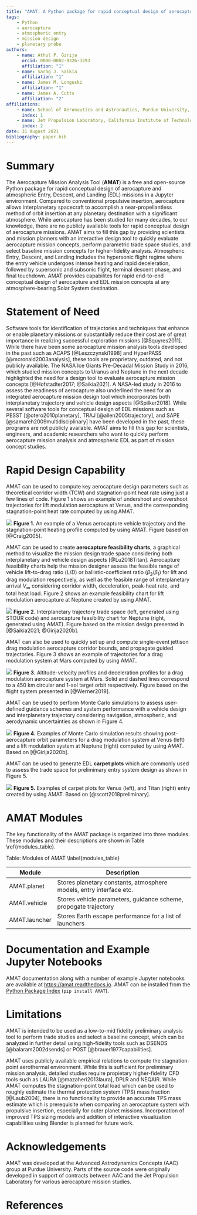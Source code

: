 ```yaml
---
title: "AMAT: A Python package for rapid conceptual design of aerocapture and atmospheric Entry, Descent, and Landing (EDL) missions in a Jupyter environment"
tags:
    - Python
    - aerocapture
    - atmospheric entry
    - mission design
    - planetary probe
authors:
    - name: Athul P. Girija
      orcid: 0000-0002-9326-3293
      affiliation: "1"
    - name: Sarag J. Saikia
      affiliation: "1"
    - name: James M. Longuski
      affiliation: "1"
    - name: James A. Cutts
      affiliation: "2"
affiliations:
    - name: School of Aeronautics and Astronautics, Purdue University, West Lafayette, IN 47907, United States
      index: 1
    - name: Jet Propulsion Laboratory, California Institute of Technology, Pasadena, CA 91109, United States
      index: 2
date: 31 August 2021
bibliography: paper.bib
---
```


# Summary
The Aerocapture Mission Analysis Tool (**AMAT**) is a free and open-source Python package for rapid conceptual design of aerocapture and atmospheric Entry, Descent, and Landing (EDL) missions in a Jupyter environment. Compared to conventional propulsive insertion, aerocapture allows interplanetary spacecraft to accomplish a near-propellantless method of orbit insertion at any planetary destination with a significant atmosphere. While aerocapture has been studied for many decades, to our knowledge, there are no publicly available tools for rapid conceptual design of aerocapture missions. AMAT aims to fill this gap by providing scientists and mission planners with an interactive design tool to quickly evaluate aerocapture mission concepts, perform parametric trade space studies, and select baseline mission concepts for higher-fidelity analysis. Atmospheric Entry, Descent, and Landing includes the hypersonic flight regime where the entry vehicle undergoes intense heating and rapid deceleration, followed by supersonic and subsonic flight, terminal descent phase, and final touchdown. AMAT provides capabilites for rapid end-to-end conceptual design of aerocapture and EDL mission concepts at any atmosphere-bearing Solar System destination.

# Statement of Need

Software tools for identification of trajectories and techniques that enhance or enable planetary missions or substantially reduce their cost are of great importance in realizing successful exploration missions [@Squyres2011]. While there have been some aerocapture mission analysis tools developed in the past such as ACAPS [@Leszczynski1998] and HyperPASS [@mcronald2003analysis], these tools are proprietary, outdated, and not publicly available. The NASA Ice Giants Pre-Decadal Mission Study in 2016, which studied mission concepts to Uranus and Neptune in the next decade highlighted the need for a design tool to evaluate aerocapture mission concepts [@Hofstadter2017; @Saikia2021]. A NASA-led study in 2016 to assess the readiness of aerocapture also underlined the need for an integrated aerocapture mission design tool which incorporates both interplanetary trajectory and vehicle design aspects [@Spilker2018]. While several software tools for conceptual design of EDL missions such as PESST [@otero2010planetary], TRAJ [@allen2005trajectory], and SAPE [@samareh2009multidisciplinary] have been developed in the past, these programs are not publicly available. AMAT aims to fill this gap for scientists, engineers, and academic researchers who want to quickly perform aerocapture mission analysis and atmospheric EDL as part of mission concept studies. 


# Rapid Design Capability

AMAT can be used to compute key aerocapture design parameters such as theoretical corridor width (TCW) and stagnation-point heat rate using just a few lines of code. Figure 1 shows an example of undershoot and overshoot trajectories for lift modulation aerocapture at Venus, and the corresponding stagnation-point heat rate computed by using AMAT.

![](https://i.imgur.com/3XPh6JY.png)
**Figure 1.** An example of a Venus aerocapture vehicle trajectory and the stagnation-point heating profile computed by using AMAT. Figure based on [@Craig2005].

AMAT can be used to create **aerocapture feasibility charts**, a graphical method to visualize the mission design trade space considering both interplanetary and vehicle design aspects [@Lu2018Titan]. Aerocapture feasibility charts help the mission designer assess the feasible range of vehicle lift-to-drag ratio ($L/D$) or ballistic-coefficient ratio ($\beta_2/\beta_1$) for lift and drag modulation respectively, as well as the feasible range of interplanetary arrival $V_{\infty}$ considering corridor width, deceleration, peak-heat rate, and total heat load. Figure 2 shows an example feasibility chart for lift modulation aerocapture at Neptune created by using AMAT.

![](https://i.imgur.com/BNINxh4.png)
**Figure 2.** Interplanetary trajectory trade space (left, generated using STOUR code) and aerocapture feasibility chart for Neptune (right, generated using AMAT). Figure based on the mission design presented in [@Saikia2021; @Girija2020b].  

AMAT can also be used to quickly set up and compute single-event jettison drag modulation aerocapture corridor bounds, and propagate guided trajectories. Figure 3 shows an example of trajectories for a drag modulation system at Mars computed by using AMAT.

![](https://i.imgur.com/YlMk6Th.png)
**Figure 3.** Altitude-velocity profiles and deceleration profiles for a drag modulation aerocapture system at Mars. Solid and dashed lines correspond to a 450 km circular and 1-sol target orbit respectively. Figure based on the flight system presented in [@Werner2019].  

AMAT can be used to perform Monte Carlo simulations to assess user-defined guidance schemes and system performance with a vehicle design and interplanetary trajectory considering navigation, atmospheric, and aerodynamic uncertainties as shown in Figure 4.

![](https://i.imgur.com/Jefki5T.png)
**Figure 4.** Examples of Monte Carlo simulation results showing post-aerocapture orbit parameters for a drag modulation system at Venus (left) and a lift modulation system at Neptune (right) computed by using AMAT. Based on [@Girija2020b].

AMAT can be used to generate EDL **carpet plots** which are commonly used to assess the trade space for prelimimary entry system design as shown in Figure 5.

![](https://i.imgur.com/uDxfzsS.png)
**Figure 5.** Examples of carpet plots for Venus (left), and Titan (right) entry created by using AMAT. Based on [@scott2018preliminary].

# AMAT Modules

The key functionality of the AMAT package is organized into three modules. These modules and their descriptions are shown in Table \ref{modules_table}. 

Table: Modules of AMAT \label{modules_table}

| Module        | Description                                                         |
| ------------- | --------------------------------------------------------------------|
| AMAT.planet   | Stores planetary constants, atmosphere models, entry interface etc. |
| AMAT.vehicle  | Stores vehicle parameters, guidance scheme, propogate trajectory    |
| AMAT.launcher | Stores Earth escape performance for a list of launchers             |

# Documentation and Example Jupyter Notebooks

AMAT documentation along with a number of example Jupyter notebooks are available at https://amat.readthedocs.io. AMAT can be installed from the [Python Package Index](https://pypi.org/project/AMAT/) (`pip install AMAT`).

# Limitations

AMAT is intended to be used as a low-to-mid fidelity preliminary analysis tool to perform trade studies and select a baseline concept, which can be analyzed in further detail using high-fidelity tools such as DSENDS [@balaram2002dsends] or POST [@brauer1977capabilities].

AMAT uses publicly available empirical relations to compute the stagnation-point aerothermal environment. While this is sufficient for preliminary mission analysis, detailed studies require propietary higher-fidelity CFD tools such as LAURA [@mazaheri2013laura], DPLR and NEQAIR. While AMAT computes the stagnation-point total load which can be used to roughly estimate the thermal protection system (TPS) mass fraction [@Laub2004], there is no functionality to provide an accurate TPS mass estimate which is prerequisite when comparing an aerocapture system with propulsive insertion, especially for outer planet missions. Incorporation of improved TPS sizing models and addition of interactive visualization capabilities using Blender is planned for future work. 

# Acknowledgements

AMAT was developed at the Advanced Astrodynamics Concepts (AAC) group at Purdue University. Parts of the source code were originally developed in support of contracts between AAC and the Jet Propulsion Laboratory for various aerocapture mission studies. 

# References
